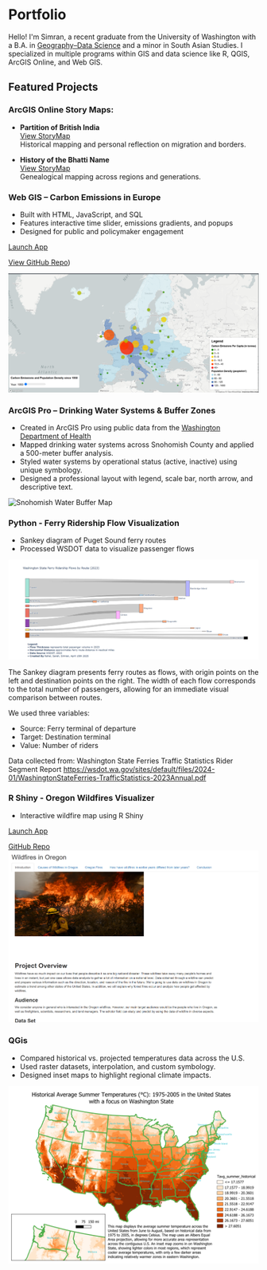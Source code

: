 # Portfolio
Hello! I'm Simran, a recent graduate from the University of Washington with a B.A. in [Geography–Data Science](https://geography.washington.edu/ba-geography-data-science-option) and a minor in South Asian Studies. I specialized in multiple programs within GIS and data science like R, QGIS, ArcGIS Online, and Web GIS. 

## Featured Projects


### ArcGIS Online Story Maps:
- **Partition of British India**  
  [View StoryMap](https://storymaps.arcgis.com/stories/c3329ef58d574ae6a680a25ed86ff879)  
  Historical mapping and personal reflection on migration and borders.

- **History of the Bhatti Name**  
  [View StoryMap](https://storymaps.arcgis.com/stories/4785f88154d14645bb93e145a8d6e696)  
  Genealogical mapping across regions and generations.


### Web GIS – Carbon Emissions in Europe


- Built with HTML, JavaScript, and SQL  
- Features interactive time slider, emissions gradients, and popups  
- Designed for public and policymaker engagement

[Launch App](https://jordanchiang627.github.io/Geog328_FinalProject/)

[View GitHub Repo](https://github.com/jordanchiang627/Geog328_FinalProject))

![Europe Carbon](images/screenshot1_finalproject.png)


### ArcGIS Pro  – Drinking Water Systems & Buffer Zones


- Created in ArcGIS Pro using public data from the [Washington Department of Health](https://geo.wa.gov/datasets/WADOH::drinking-water-systems/explore)
- Mapped drinking water systems across Snohomish County and applied a 500-meter buffer analysis.
- Styled water systems by operational status (active, inactive) using unique symbology.
- Designed a professional layout with legend, scale bar, north arrow, and descriptive text.

![Snohomish Water Buffer Map](images/Layout.png)

### Python - Ferry Ridership Flow Visualization 

- Sankey diagram of Puget Sound ferry routes  
- Processed WSDOT data to visualize passenger flows  

![Ferry Snakey Diagram](images/ferry_visualization.png)

The Sankey diagram presents ferry routes as flows, with origin points on the left and destination points on the right. The width of each flow corresponds to the total number of passengers, allowing for an immediate visual comparison between routes.

We used three variables:

- Source: Ferry terminal of departure
- Target: Destination terminal
- Value: Number of riders

Data collected from: Washington State Ferries Traffic Statistics Rider Segment Report 
https://wsdot.wa.gov/sites/default/files/2024-01/WashingtonStateFerries-TrafficStatistics-2023Annual.pdf




### R Shiny - Oregon Wildfires Visualizer

- Interactive wildfire map using R Shiny

[Launch App](https://simmi333.shinyapps.io/wildfire-visualizer/)

[GitHub Repo](https://github.com/simmi333/Oregon_Wildfires?tab=readme-ov-file)
![Oregon Wildfires](images/screenshot_wildfire.png)



### QGis

- Compared historical vs. projected temperatures data across the U.S.
- Used raster datasets, interpolation, and custom symbology.
- Designed inset maps to highlight regional climate impacts.

![Climate Map](images/climate-map-qgis.png)
